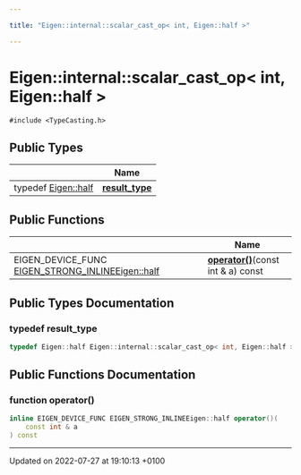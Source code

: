 ```yaml
---

title: "Eigen::internal::scalar_cast_op< int, Eigen::half >"

---
```


# Eigen::internal::scalar_cast_op< int, Eigen::half >






`#include <TypeCasting.h>`

## Public Types

|                | Name           |
| -------------- | -------------- |
| typedef <a href="http://example.org/classes/structeigen_1_1half/">Eigen::half</a> | **[result_type](http://example.org/classes/structeigen_1_1internal_1_1scalar__cast__op_3_01int_00_01eigen_1_1half_01_4/#typedef-result-type)**  |

## Public Functions

|                | Name           |
| -------------- | -------------- |
| EIGEN_DEVICE_FUNC <a href="http://example.org/files/macros_8h/#define-eigen-strong-inline">EIGEN_STRONG_INLINE</a><a href="http://example.org/classes/structeigen_1_1half/">Eigen::half</a> | **[operator()](http://example.org/classes/structeigen_1_1internal_1_1scalar__cast__op_3_01int_00_01eigen_1_1half_01_4/#function-operator())**(const int & a) const |

## Public Types Documentation

### typedef result_type

```cpp
typedef Eigen::half Eigen::internal::scalar_cast_op< int, Eigen::half >::result_type;
```


## Public Functions Documentation

### function operator()

```cpp
inline EIGEN_DEVICE_FUNC EIGEN_STRONG_INLINEEigen::half operator()(
    const int & a
) const
```


-------------------------------

Updated on 2022-07-27 at 19:10:13 +0100